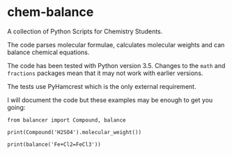 # chem-balance

A collection of Python Scripts for Chemistry Students.

The code parses molecular formulae, calculates molecular weights
and can balance chemical equations.

The code has been tested with Python version 3.5. 
Changes to the `math` and `fractions` packages
mean that it may not work with earlier versions.

The tests use PyHamcrest which is the only external requirement.

I will document the code but these examples may be enough to get you going:

    from balancer import Compound, balance 
    
    print(Compound('H2SO4').molecular_weight())
    
    print(balance('Fe+Cl2=FeCl3'))
